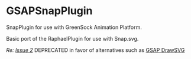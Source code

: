 GSAPSnapPlugin
==============

SnapPlugin for use with GreenSock Animation Platform.

Basic port of the RaphaelPlugin for use with Snap.svg.

*Re: [Issue 2](https://github.com/anthonygreco/GSAPSnapPlugin/issues/2)* DEPRECATED in favor of alternatives such as [GSAP DrawSVG](http://greensock.com/drawSVG)
